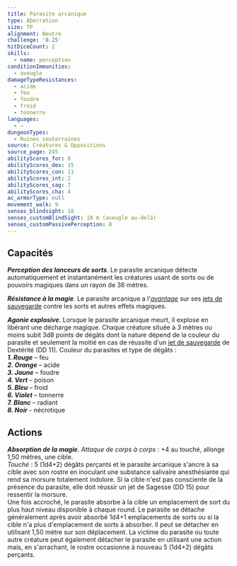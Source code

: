 ```yaml
---
title: Parasite arcanique
type: Aberration
size: TP
alignment: Neutre
challenge: '0.25'
hitDiceCount: 2
skills:
  - name: perception
conditionImmunities:
  - aveugle
damageTypeResistances:
  - acide
  - feu
  - foudre
  - froid
  - tonnerre
languages:
  - –
dungeonTypes:
  - Ruines souterraines
source: Créatures & Oppositions
source_page: 245
abilityScores_for: 8
abilityScores_dex: 15
abilityScores_con: 11
abilityScores_int: 2
abilityScores_sag: 7
abilityScores_cha: 4
ac_armorType: null
movement_walk: 9
senses_blindsight: 18
senses_customBlindSight: 18 m (aveugle au-delà)
senses_customPassivePerception: 8
---
```

## Capacités
_**Perception des lanceurs de sorts**_. Le parasite arcanique détecte automatiquement et instantanément les créatures usant de sorts ou de pouvoirs magiques dans un rayon de 36 mètres.

_**Résistance à la magie**_. Le parasite arcanique a l'[_avantage_](/utiliser-les-caracteristiques/#avantage-et-desavantage) sur ses [jets de sauvegarde](/utiliser-les-caracteristiques/#jets-de-sauvegarde) contre les sorts et autres effets magiques.

_**Agonie explosive**_. Lorsque le parasite arcanique meurt, il explose en libérant une décharge magique. Chaque créature située à 3 mètres ou moins subit 3d8 points de dégâts dont la nature dépend de la couleur du parasite et seulement la moitié en cas de réussite d'un [jet de sauvegarde](/utiliser-les-caracteristiques/#jets-de-sauvegarde) de Dextérité (DD 11). Couleur du parasites et type de dégâts :  
_**1. Rouge**_ – feu  
_**2. Orange**_ – acide  
_**3. Jaune**_ – foudre  
_**4. Vert**_ – poison  
_**5. Bleu**_ – froid  
_**6. Violet**_ – tonnerre  
_**7. Blanc**_ – radiant  
_**8. Noir**_ - nécrotique

## Actions
_**Absorption de la magie**_. _Attaque de corps à corps_ : +4 au touché, allonge 1,50 mètres, une cible.  
_Touché_ : 5 (1d4+2) dégâts perçants et le parasite arcanique s'ancre à sa cible avec son rostre en inoculant une substance salivaire anesthésiante qui rend sa morsure totalement indolore. Si la cible n'est pas consciente de la présence du parasite, elle doit réussir un jet de Sagesse (DD 15) pour ressentir la morsure.  
Une fois accroché, le parasite absorbe à la cible un emplacement de sort du plus haut niveau disponible à chaque round. Le parasite se détache généralement après avoir absorbé 1d4+1 emplacements de sorts ou si la cible n'a plus d'emplacement de sorts à absorber. Il peut se détacher en utilisant 1,50 mètre sur son déplacement. La victime du parasite ou toute autre créature peut également détacher le parasite en utilisant une action mais, en s'arrachant, le rostre occasionne à nouveau 5 (1d4+2) dégâts perçants.
